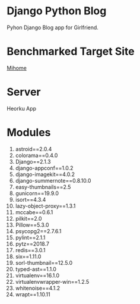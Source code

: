 # Django Python Blog
Pyhon Django Blog app for Girlfriend.

# Benchmarked Target Site

[Mihome](https://dribbble.com/tranmautritam/projects/694471-MI-Home-Free-Sketch-App-Template)

# Server

Heorku App

# Modules
1. astroid==2.0.4
2. colorama==0.4.0
3. Django==2.1.3
4. django-appconf==1.0.2
5. django-imagekit==4.0.2
6. django-summernote==0.8.10.0
7. easy-thumbnails==2.5
8. gunicorn==19.9.0
9. isort==4.3.4
10. lazy-object-proxy==1.3.1
11. mccabe==0.6.1
12. pilkit==2.0
13. Pillow==5.3.0
14. psycopg2==2.7.6.1
15. pylint==2.1.1
16. pytz==2018.7
17. redis==3.0.1
18. six==1.11.0
19. sorl-thumbnail==12.5.0
20. typed-ast==1.1.0
21. virtualenv==16.1.0
22. virtualenvwrapper-win==1.2.5
23. whitenoise==4.1.2
24. wrapt==1.10.11
